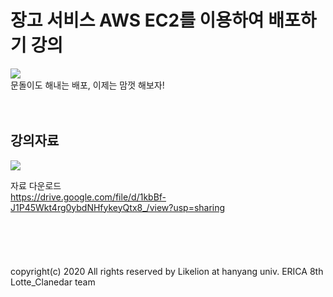 # 장고 서비스 AWS EC2를 이용하여 배포하기 강의


<img src="https://user-images.githubusercontent.com/63117632/99805181-73e28c80-2b7f-11eb-8a67-ce7b2300e527.png">
<br>
문돌이도 해내는 배포, 이제는 맘껏 해보자!
<br>
<br>
<br>

## 강의자료

<img src="https://user-images.githubusercontent.com/63117632/99804599-97590780-2b7e-11eb-8543-3b0eaed24ac8.png">


자료 다운로드
<br>
https://drive.google.com/file/d/1kbBf-J1P45Wkt4rg0ybdNHfykeyQtx8_/view?usp=sharing
<br>
<br>
<br>
<br>
<br>
<br>
copyright(c) 2020 All rights reserved by Likelion at hanyang univ. ERICA 8th Lotte_Clanedar team
